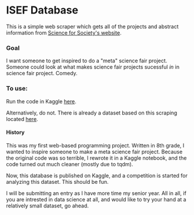 # ISEF Database

This is a simple web scraper which gets all of the projects and abstract information from [Science for Society's website](https://abstracts.scienceforsociety.org). 

### Goal
I want someone to get inspired to do a "meta" science fair project. Someone could look at what makes science fair projects sucessful *in* in science fair project. Comedy.

### To use:
Run the code in Kaggle [here](https://www.kaggle.com/code/williamkaiser/get-isef-database).

Alternatively, do not. There is already a dataset based on this scraping located [here](https://www.kaggle.com/datasets/williamkaiser/all-isef-projects).

#### History
This was my first web-based programming project. Written in 8th grade, I wanted to inspire someone to make a meta science fair project. Because the original code was so terrible, I rewrote it in a Kaggle notebook, and the code turned out much cleaner (mostly due to tqdm). 

Now, this database is published on Kaggle, and a competition is started for analyzing this dataset. This should be fun.

I will be submitting an entry as I have more time my senior year. All in all, if you are intrested in data science at all, and would like to try your hand at a relatively small dataset, go ahead.
